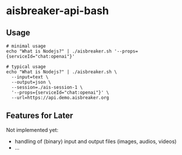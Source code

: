 # aisbreaker-api-bash

Usage
-----

```
# minimal usage
echo "What is Nodejs?" | ./aisbreaker.sh '--props={serviceId="chat:openai"}'
```


```
# typical usage    
echo "What is Nodejs?" | ./aisbreaker.sh \
  --input=text \
  --output=json \
  --session=./ais-session-1 \
  '--props={serviceId="chat:openai"}' \
  --url=https://api.demo.aisbreaker.org 
```


Features for Later
------------------
Not implemented yet:
* handling of (binary) input and output files (images, audios, videos)
* ...

